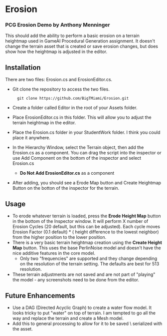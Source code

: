 # Erosion
### PCG Erosion Demo by Anthony Menninger

This should add the ability to perform a basic erosion on a terrain heightmap used in GameAI Procedural Generation assignment.  It doesn't change the terrain asset that is created or save erosion changes, but does show how the heightmap is adjusted in the editor.

## Installation
There are two files: Erosion.cs and ErosionEditor.cs.

- Git clone the repository to access the two files.
    
        git clone https://github.com/BigTMiami/Erosion.git

- Create a folder called Editor in the root of your Assets folder.  
- Place ErosionEditor.cs in this folder.  This will allow you to adjust the terrain heightmap in the editor.
- Place the Erosion.cs folder in your StudentWork folder.  I think you could place it anywhere.
- In the Hierarchy Window, select the Terrain object, then add the Erosion.cs as a component.  You can drag the script into the inspector or use Add Component on the bottom of the inspector and select Erosion.cs 
    - **Do Not Add ErosionEditor.cs** as a component
- After adding, you should see a Erode Map button and Create Heightmap Button on the botton of the inspector for the terrain.

## Usage
- To erode whatever terrain is loaded, press the **Erode Height Map** button in the bottom of the Inspector window.  It will perform X number of Erosion Cycles (20 default, but this can be adjusted).  Each cycle moves Erosion Factor (0.1 default) * ( height difference to the lowest neighbor) from the higher position to the lower position. 
- There is a very basic terrain heightmap creation using the **Create Height Map** button.  This uses the base PerlinNoise model and doesn't have the nice additive features in the core model. 
    - Only two "frequencies" are supported and they change depending on the resolution of the terrain setting.  The defaults are best for 513 resolution.
- These terrain adjustments are not saved and are not part of "playing" the model - any screenshots need to be done from the editor.

## Future Enhancements
- Use a DAG (Directed Acyclic Graph) to create a water flow model.  It looks tricky to put "water" on top of terrain.  I am  tempted to go all the way and replace the terrain and create a Mesh model.
- Add this to general processing to allow for it to be saved \ serialized with the asset.